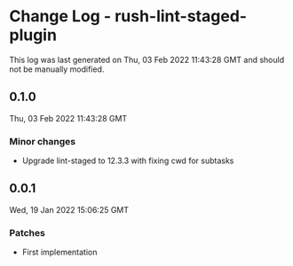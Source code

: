 # Change Log - rush-lint-staged-plugin

This log was last generated on Thu, 03 Feb 2022 11:43:28 GMT and should not be manually modified.

## 0.1.0
Thu, 03 Feb 2022 11:43:28 GMT

### Minor changes

- Upgrade lint-staged to 12.3.3 with fixing cwd for subtasks

## 0.0.1
Wed, 19 Jan 2022 15:06:25 GMT

### Patches

- First implementation

